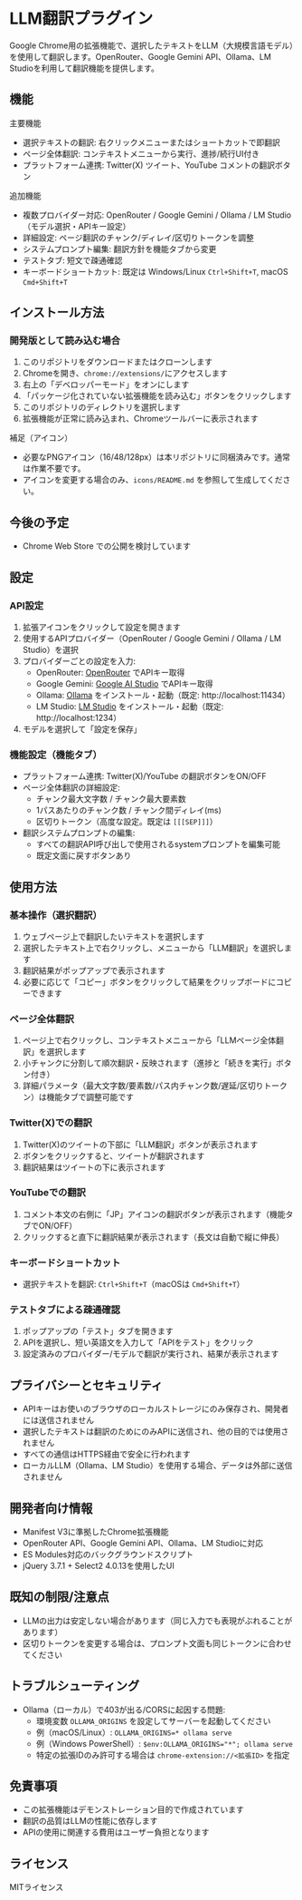 # LLM翻訳プラグイン

Google Chrome用の拡張機能で、選択したテキストをLLM（大規模言語モデル）を使用して翻訳します。OpenRouter、Google Gemini API、Ollama、LM Studioを利用して翻訳機能を提供します。

## 機能

主要機能
- 選択テキストの翻訳: 右クリックメニューまたはショートカットで即翻訳
- ページ全体翻訳: コンテキストメニューから実行、進捗/続行UI付き
- プラットフォーム連携: Twitter(X) ツイート、YouTube コメントの翻訳ボタン

追加機能
- 複数プロバイダー対応: OpenRouter / Google Gemini / Ollama / LM Studio（モデル選択・APIキー設定）
- 詳細設定: ページ翻訳のチャンク/ディレイ/区切りトークンを調整
- システムプロンプト編集: 翻訳方針を機能タブから変更
- テストタブ: 短文で疎通確認
- キーボードショートカット: 既定は Windows/Linux `Ctrl+Shift+T`, macOS `Cmd+Shift+T`

## インストール方法

### 開発版として読み込む場合

1. このリポジトリをダウンロードまたはクローンします
2. Chromeを開き、`chrome://extensions/`にアクセスします
3. 右上の「デベロッパーモード」をオンにします
4. 「パッケージ化されていない拡張機能を読み込む」ボタンをクリックします
5. このリポジトリのディレクトリを選択します
6. 拡張機能が正常に読み込まれ、Chromeツールバーに表示されます

補足（アイコン）
- 必要なPNGアイコン（16/48/128px）は本リポジトリに同梱済みです。通常は作業不要です。
- アイコンを変更する場合のみ、`icons/README.md` を参照して生成してください。

## 今後の予定

- Chrome Web Store での公開を検討しています

## 設定

### API設定

1. 拡張アイコンをクリックして設定を開きます
2. 使用するAPIプロバイダー（OpenRouter / Google Gemini / Ollama / LM Studio）を選択
3. プロバイダーごとの設定を入力:
   - OpenRouter: [OpenRouter](https://openrouter.ai/) でAPIキー取得
   - Google Gemini: [Google AI Studio](https://aistudio.google.com/) でAPIキー取得
   - Ollama: [Ollama](https://ollama.ai/) をインストール・起動（既定: http://localhost:11434）
   - LM Studio: [LM Studio](https://lmstudio.ai/) をインストール・起動（既定: http://localhost:1234）
4. モデルを選択して「設定を保存」

### 機能設定（機能タブ）

- プラットフォーム連携: Twitter(X)/YouTube の翻訳ボタンをON/OFF
- ページ全体翻訳の詳細設定:
  - チャンク最大文字数 / チャンク最大要素数
  - 1パスあたりのチャンク数 / チャンク間ディレイ(ms)
  - 区切りトークン（高度な設定。既定は `[[[SEP]]]`）
- 翻訳システムプロンプトの編集:
  - すべての翻訳API呼び出しで使用されるsystemプロンプトを編集可能
  - 既定文面に戻すボタンあり

## 使用方法

### 基本操作（選択翻訳）

1. ウェブページ上で翻訳したいテキストを選択します
2. 選択したテキスト上で右クリックし、メニューから「LLM翻訳」を選択します
3. 翻訳結果がポップアップで表示されます
4. 必要に応じて「コピー」ボタンをクリックして結果をクリップボードにコピーできます

### ページ全体翻訳

1. ページ上で右クリックし、コンテキストメニューから「LLMページ全体翻訳」を選択します
2. 小チャンクに分割して順次翻訳・反映されます（進捗と「続きを実行」ボタン付き）
3. 詳細パラメータ（最大文字数/要素数/パス内チャンク数/遅延/区切りトークン）は機能タブで調整可能です

### Twitter(X)での翻訳

1. Twitter(X)のツイートの下部に「LLM翻訳」ボタンが表示されます
2. ボタンをクリックすると、ツイートが翻訳されます
3. 翻訳結果はツイートの下に表示されます

### YouTubeでの翻訳

1. コメント本文の右側に「JP」アイコンの翻訳ボタンが表示されます（機能タブでON/OFF）
2. クリックすると直下に翻訳結果が表示されます（長文は自動で縦に伸長）

### キーボードショートカット

- 選択テキストを翻訳: `Ctrl+Shift+T`（macOSは `Cmd+Shift+T`）

### テストタブによる疎通確認

1. ポップアップの「テスト」タブを開きます
2. APIを選択し、短い英語文を入力して「APIをテスト」をクリック
3. 設定済みのプロバイダー/モデルで翻訳が実行され、結果が表示されます

## プライバシーとセキュリティ

- APIキーはお使いのブラウザのローカルストレージにのみ保存され、開発者には送信されません
- 選択したテキストは翻訳のためにのみAPIに送信され、他の目的では使用されません
- すべての通信はHTTPS経由で安全に行われます
- ローカルLLM（Ollama、LM Studio）を使用する場合、データは外部に送信されません

## 開発者向け情報

- Manifest V3に準拠したChrome拡張機能
- OpenRouter API、Google Gemini API、Ollama、LM Studioに対応
- ES Modules対応のバックグラウンドスクリプト
- jQuery 3.7.1 + Select2 4.0.13を使用したUI

## 既知の制限/注意点

- LLMの出力は安定しない場合があります（同じ入力でも表現がぶれることがあります）
- 区切りトークンを変更する場合は、プロンプト文面も同じトークンに合わせてください

## トラブルシューティング

- Ollama（ローカル）で403が出る/CORSに起因する問題:
  - 環境変数 `OLLAMA_ORIGINS` を設定してサーバーを起動してください
  - 例（macOS/Linux）: `OLLAMA_ORIGINS=* ollama serve`
  - 例（Windows PowerShell）: `$env:OLLAMA_ORIGINS="*"; ollama serve`
  - 特定の拡張IDのみ許可する場合は `chrome-extension://<拡張ID>` を指定

## 免責事項

- この拡張機能はデモンストレーション目的で作成されています
- 翻訳の品質はLLMの性能に依存します
- APIの使用に関連する費用はユーザー負担となります

## ライセンス

MITライセンス
